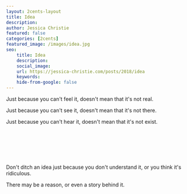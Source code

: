 ```yaml
---
layout: 2cents-layout
title: Idea
description: 
author: Jessica Christie
featured: false
categories: [2cents]
featured_image: /images/idea.jpg
seo: 
    title: Idea
    description: 
    social_image: 
    url: https://jessica-christie.com/posts/2018/idea
    keywords: 
    hide-from-google: false
---
```

Just because you can't feel it, doesn't mean that it's not real.

Just because you can't see it, doesn't mean that it's not there.

Just because you can't hear it, doesn't mean that it's not exist.

&nbsp;

&nbsp;

&nbsp;

Don't ditch an idea just because you don't understand it, or you think it's ridiculous.

There may be a reason, or even a story behind it.

&nbsp;

&nbsp;

&nbsp;
